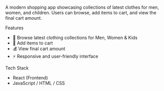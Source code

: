 A modern shopping app showcasing collections of latest clothes for men, women, and children. Users can browse, add items to cart, and view the final cart amount.

 Features
- 👕 Browse latest clothing collections for Men, Women & Kids  
- 🛒 Add items to cart  
- 💰 View final cart amount  
- ⚡ Responsive and user-friendly interface

 Tech Stack
- React (Frontend)  
- JavaScript / HTML / CSS  

